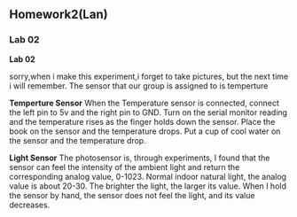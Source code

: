 ## Homework2(Lan)

### Lab 02



**Lab 02**

sorry,when i make this experiment,i forget to take pictures,
but the next time i will remember.
The sensor that our group is assigned to is temperture

**Temperture Sensor**
When the Temperature sensor is connected, connect the left pin 
to 5v and the right pin to GND.
Turn on the serial monitor reading and the temperature rises as
the finger holds down the sensor. 
Place the book on the sensor and the temperature drops. Put a cup 
of cool water on the sensor and the temperature drop.


**Light Sensor**
The photosensor is, through experiments, I found that the sensor 
can feel the intensity of the ambient light and return the 
corresponding analog value, 0-1023. Normal indoor natural light, 
the analog value is about 20-30. The brighter the light, the larger 
its value. When I hold the sensor by hand, the sensor does not feel 
the light, and its value decreases.